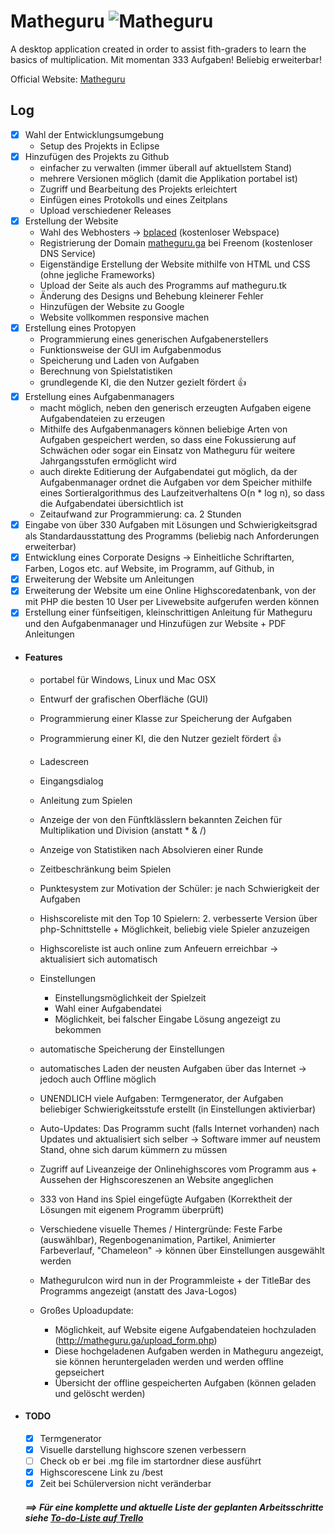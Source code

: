 # Matheguru ![Matheguru](http://matheguru.ga/matheguru_logo.png) <!-- 1613 Zeilen Code!!! -->
A desktop application created in order to assist fith-graders to learn the basics of multiplication.
Mit momentan 333 Aufgaben! Beliebig erweiterbar!

Official Website: [Matheguru](http://matheguru.ga/)

## Log
- [x] Wahl der Entwicklungsumgebung
  - Setup des Projekts in Eclipse
- [x] Hinzufügen des Projekts zu Github <!-- 2 Stunden -->
  - einfacher zu verwalten (immer überall auf aktuellstem Stand)
  - mehrere Versionen möglich (damit die Applikation portabel ist)
  - Zugriff und Bearbeitung des Projekts erleichtert
  - Einfügen eines Protokolls und eines Zeitplans
  - Upload verschiedener Releases
- [x] Erstellung der Website <!-- 3 Stunden -->
  - Wahl des Webhosters -> [bplaced](http://www.bplaced.net/) (kostenloser Webspace) <!-- 0,5 Stunden -->
  - Registrierung der Domain [matheguru.ga](http://matheguru.ga/) bei Freenom (kostenloser DNS Service) <!-- 0,5 Stunden -->
  - Eigenständige Erstellung der Website mithilfe von HTML und CSS (ohne jegliche Frameworks) <!-- 1 Stunden -->
  - Upload der Seite als auch des Programms auf matheguru.tk <!-- 0 Stunden -->
  - Änderung des Designs und Behebung kleinerer Fehler <!-- 0,5 Stunden -->
  - Hinzufügen der Website zu Google <!-- 0,45 Stunden -->
  - Website vollkommen responsive machen
- [x] Erstellung eines Protopyen <!-- 6 Stunden -->
  - Programmierung eines generischen Aufgabenerstellers
  - Funktionsweise der GUI im Aufgabenmodus
  - Speicherung und Laden von Aufgaben
  - Berechnung von Spielstatistiken
  - grundlegende KI, die den Nutzer gezielt fördert :+1:
- [x] Erstellung eines Aufgabenmanagers <!-- 2 Stunden -->
  - macht möglich, neben den generisch erzeugten Aufgaben eigene Aufgabendateien zu erzeugen
  - Mithilfe des Aufgabenmanagers können beliebige Arten von Aufgaben gespeichert werden, so dass eine Fokussierung auf Schwächen oder sogar ein Einsatz von Matheguru für weitere Jahrgangsstufen ermöglicht wird
  - auch direkte Editierung der Aufgabendatei gut möglich, da der Aufgabenmanager ordnet die Aufgaben vor dem Speicher mithilfe eines Sortieralgorithmus des Laufzeitverhaltens O(n \* log n), so dass die Aufgabendatei übersichtlich ist
  - Zeitaufwand zur Programmierung: ca. 2 Stunden
- [x] Eingabe von über 330 Aufgaben mit Lösungen und Schwierigkeitsgrad als Standardausstattung des Programms (beliebig nach Anforderungen erweiterbar)<!-- 3 Stunden -->
- [x] Entwicklung eines Corporate Designs -> Einheitliche Schriftarten, Farben, Logos etc. auf Website, im Programm, auf Github, in 
- [x] Erweiterung der Website um Anleitungen 
- [x] Erweiterung der Website um eine Online Highscoredatenbank, von der mit PHP die besten 10 User per Livewebsite aufgerufen werden können
- [x] Erstellung einer fünfseitigen, kleinschrittigen Anleitung für Matheguru und den Aufgabenmanager und Hinzufügen zur Website + PDF <!-- 3 Stunden -->
Anleitungen
- #### Features <!-- des aktuellen Programms: 40 Stunden -->
  - portabel für Windows, Linux und Mac OSX 
  - Entwurf der grafischen Oberfläche (GUI) <!-- animierter Hintergrund, verschiedenen Screens mit Management-->
  - Programmierung einer Klasse zur Speicherung der Aufgaben
  - Programmierung einer KI, die den Nutzer gezielt fördert :+1:
  - Ladescreen
  - Eingangsdialog
  - Anleitung zum Spielen
  - Anzeige der von den Fünftklässlern bekannten Zeichen für Multiplikation und Division (anstatt * & /)
  - Anzeige von Statistiken nach Absolvieren einer Runde
  - Zeitbeschränkung beim Spielen
  - Punktesystem zur Motivation der Schüler: je nach Schwierigkeit der Aufgaben
  - Hishscoreliste mit den Top 10 Spielern: 2. verbesserte Version über php-Schnittstelle + Möglichkeit, beliebig viele Spieler anzuzeigen
  - Highscoreliste ist auch online zum Anfeuern erreichbar -> aktualisiert sich automatisch
  - Einstellungen
    - Einstellungsmöglichkeit der Spielzeit
    - Wahl einer Aufgabendatei
    - Möglichkeit, bei falscher Eingabe Lösung angezeigt zu bekommen
  - automatische Speicherung der Einstellungen
  - automatisches Laden der neusten Aufgaben über das Internet -> jedoch auch Offline möglich
  - UNENDLICH viele Aufgaben: Termgenerator, der Aufgaben beliebiger Schwierigkeitsstufe erstellt (in Einstellungen aktivierbar)
  - Auto-Updates: Das Programm sucht (falls Internet vorhanden) nach Updates und aktualisiert sich selber -> Software immer auf neustem Stand, ohne sich darum kümmern zu müssen
  - Zugriff auf Liveanzeige der Onlinehighscores vom Programm aus + Aussehen der Highscoreszenen an Website angeglichen
  - 333 von Hand ins Spiel eingefügte Aufgaben (Korrektheit der Lösungen mit eigenem Programm überprüft)
  - Verschiedene visuelle Themes / Hintergründe: Feste Farbe (auswählbar), Regenbogenanimation, Partikel, Animierter Farbeverlauf, "Chameleon" -> können über Einstellungen ausgewählt werden
  - MatheguruIcon wird nun in der Programmleiste + der TitleBar des Programms angezeigt (anstatt des Java-Logos)
  
  - Großes Uploadupdate: 
    - Möglichkeit, auf Website eigene Aufgabendateien hochzuladen (http://matheguru.ga/upload_form.php)
    - Diese hochgeladenen Aufgaben werden in Matheguru angezeigt, sie können heruntergeladen werden und werden offline gepseichert
    - Übersicht der offline gespeicherten Aufgaben (können geladen und gelöscht werden)
- #### TODO
  - [x] Termgenerator
  - [x] Visuelle darstellung highscore szenen verbessern
  - [ ] Check ob er bei .mg file im startordner diese ausführt
  - [x] Highscorescene Link zu /best
  - [x] Zeit bei Schülerversion nicht veränderbar

  ##### ==> Für eine komplette und aktuelle Liste der geplanten Arbeitsschritte siehe [To-do-Liste auf Trello](https://trello.com/b/rFxNzqG5)
